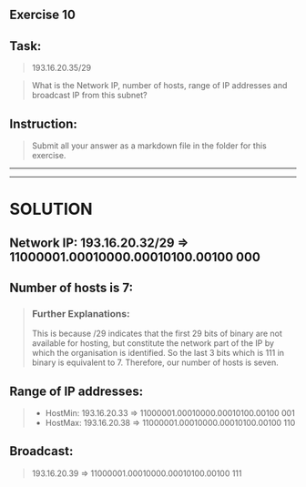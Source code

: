 ## Exercise 10

## Task:

> 193.16.20.35/29

> What is the Network IP, number of hosts, range of IP addresses and broadcast IP from this subnet?

## Instruction: 
> Submit all your answer as a markdown file in the folder for this exercise.

---
---

# SOLUTION

## Network IP: 193.16.20.32/29 => 11000001.00010000.00010100.00100 000
 
## Number of hosts is 7: 
> ### Further Explanations:
> This is because /29 indicates that the first 29 bits of binary are not available for hosting, but constitute the network part of the IP by which the organisation is identified. 
> So the last 3 bits which is 111 in binary is equivalent to 7.
> Therefore, our number of hosts is seven.

## Range of IP addresses:
> - HostMin: 193.16.20.33 => 11000001.00010000.00010100.00100 001
> - HostMax: 193.16.20.38 => 11000001.00010000.00010100.00100 110

## Broadcast: 
> 193.16.20.39 => 11000001.00010000.00010100.00100 111

